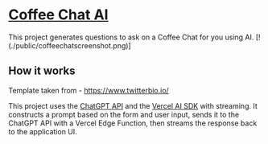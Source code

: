 # [Coffee Chat AI](https://www.coffeechatai.com/)

This project generates questions to ask on a Coffee Chat for you using AI.
[!(./public/coffeechatscreenshot.png)]
## How it works
Template taken from - https://www.twitterbio.io/

This project uses the [ChatGPT API](https://openai.com/api/) and the [Vercel AI SDK](https://sdk.vercel.ai/docs) with streaming. It constructs a prompt based on the form and user input, sends it to the ChatGPT API with a Vercel Edge Function, then streams the response back to the application UI.
